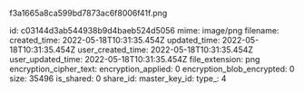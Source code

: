 f3a1665a8ca599bd7873ac6f8006f41f.png

id: c03144d3ab544938b9d4baeb524d5056
mime: image/png
filename: 
created_time: 2022-05-18T10:31:35.454Z
updated_time: 2022-05-18T10:31:35.454Z
user_created_time: 2022-05-18T10:31:35.454Z
user_updated_time: 2022-05-18T10:31:35.454Z
file_extension: png
encryption_cipher_text: 
encryption_applied: 0
encryption_blob_encrypted: 0
size: 35496
is_shared: 0
share_id: 
master_key_id: 
type_: 4